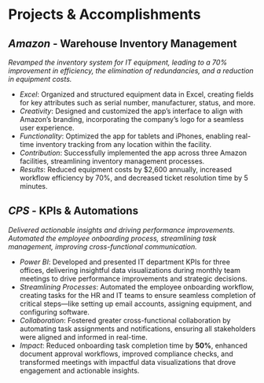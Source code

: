 # Projects & Accomplishments

## *Amazon* - Warehouse Inventory Management 

  *Revamped the inventory system for IT equipment, leading to a 70% improvement in efficiency, the elimination of redundancies, and a reduction in equipment costs.*

- *Excel*: Organized and structured equipment data in Excel, creating fields for key attributes such as serial number, manufacturer, status, and more.
- *Creativity*: Designed and customized the app’s interface to align with Amazon’s branding, incorporating the company’s logo for a seamless user experience.
- *Functionality*: Optimized the app for tablets and iPhones, enabling real-time inventory tracking from any location within the facility.
- *Contribution*: Successfully implemented the app across three Amazon facilities, streamlining inventory management processes.
- *Results*: Reduced equipment costs by $2,600 annually, increased workflow efficiency by 70%, and decreased ticket resolution time by 5 minutes.
  
## *CPS* - KPIs & Automations

  *Delivered actionable insights and driving performance improvements. Automated the employee onboarding process, streamlining task management, improving cross-functional communication.*

- *Power BI*: Developed and presented IT department KPIs for three offices, delivering insightful data visualizations during monthly team meetings to drive performance improvements and strategic decisions.
- *Streamlining Processes*: Automated the employee onboarding workflow, creating tasks for the HR and IT teams to ensure seamless completion of critical steps—like setting up email accounts, assigning equipment, and configuring software.
- *Collaboration*: Fostered greater cross-functional collaboration by automating task assignments and notifications, ensuring all stakeholders were aligned and informed in real-time.
- *Impact*: Reduced onboarding task completion time by **50%**, enhanced document approval workflows, improved compliance checks, and transformed meetings with impactful data visualizations that drove engagement and actionable insights.
